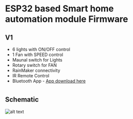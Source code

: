 # ESP32 based Smart home automation module Firmware
## V1 
- 6 lights with ON/OFF control
- 1 Fan with SPEED control
- Maunal switch for Lights
- Rotary switch for FAN
- RainMaker connectivity
- IR Remote Control
- Bluetooth App  - [App download here](https://drive.google.com/file/d/1IpKthi5wDD9kDJduudfDiAPXp15MMDYo/view?usp=sharing)

#
## Schematic
![alt text](circuit.png "circuit")
#
